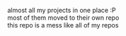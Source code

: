 almost all my projects in one place :P\
most of them moved to their own repo\
this repo is a mess like all of my repos
